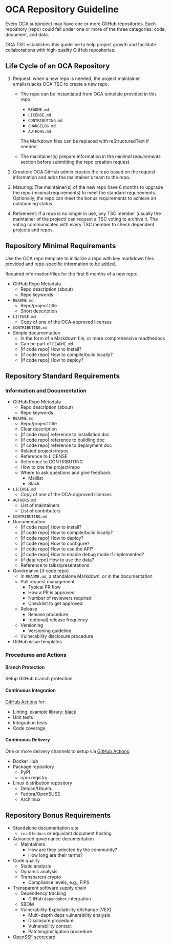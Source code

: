 # OCA Repository Guideline

Every OCA subproject may have one or more GitHub repositories. Each repository
(repo) could fall under one or more of the three categories: code, document,
and data.

OCA TSC establishes this guideline to help project growth and facilitate
collaborations with high-quality GitHub repositories.

## Life Cycle of an OCA Repository

1. Request: when a new repo is needed, the project maintainer
emails/slacks OCA TSC to create a new repo.

    - The repo can be instantiated from OCA template provided in this repo:

        - `README.md`
        - `LICENSE.md`
        - `CONTRIBUTING.md`
        - `CHANGELOG.md`
        - `AUTHORS.md`
        
        The Markdown files can be replaced with reStructuredText if needed.

    - The maintainer(s) prepare information in the *minimal requirements*
      section before submitting the repo creation request.

2. Creation: OCA GitHub admin creates the repo based on the request information
and adds the maintainer's team to the repo.

3. Maturing: The maintainer(s) of the new repo have 6 months to upgrade the
repo (minimal requirements) to meet the standard requirements. Optionally, the
repo can meet the bonus requirements to achieve an outstanding status.

4. Retirement: If a repo is no longer in use, any TSC member (usually the
maintainer of the project) can request a TSC voting to archive it. The voting
communicates with every TSC member to check dependent projects and repos.

## Repository Minimal Requirements

Use the OCA repo template to initialize a repo with key markdown files provided
and repo-specific information to be added.

Required information/files for the first 6 months of a new repo:

- GitHub Repo Metadata
    - Repo description (about)
    - Repo keywords
- `README.md`
    - Repo/project title
    - Short description
- `LICENSE.md`
    - Copy of one of the OCA-approved licenses
- `CONTRIBUTING.md`
- Simple documentation
    - In the form of a Markdown file, or more comprehensive readthedocs
    - Can be part of `README.md`
    - [if code repo] How to install?
    - [if code repo] How to compile/build locally?
    - [if code repo] How to deploy?

## Repository Standard Requirements

### Information and Documentation

- GitHub Repo Metadata
    - Repo description (about)
    - Repo keywords
- `README.md`
    - Repo/project title
    - Clear description
    - [if code repo] reference to installation doc
    - [if code repo] reference to buildling doc
    - [if code repo] reference to deployment doc
    - Related projects/repos
    - Reference to LICENSE
    - Reference to CONTRIBUTING
    - How to cite the project/repo
    - Where to ask questions and give feedback
        - Maillist
        - Slack
- `LICENSE.md`
    - Copy of one of the OCA-approved licenses
- `AUTHORS.md`
    - List of maintainers
    - List of contributors
- `CONTRIBUTING.md`
- Documentation
    - [if code repo] How to install?
    - [if code repo] How to compile/build locally?
    - [if code repo] How to deploy?
    - [if code repo] How to configure?
    - [if code repo] How to use the API?
    - [if code repo] How to enable debug mode if implemented?
    - [if data repo] How to use the data?
    - Reference to talks/presentations
- Governance [if code repo]
    - In `README.md`, a standalone Markdown, or in the documentation
    - Pull request management
        - Typical PR flow
        - How a PR is approved
        - Number of reviewers required
        - Checklist to get approved
    - Release
        - Release procedure
        - [optional] release frequency
    - Versioning
        - Versioning guideline
    - Vulnerability disclosure procedure
- GitHub issue templates

### Procedures and Actions

#### Branch Protection

Setup GitHub branch protection.

#### Continuous Integration

[GitHub Actions](https://docs.github.com/en/actions) for:

- Linting, example library: [black](https://github.com/psf/black)
- Unit tests
- Integration tests
- Code coverage

#### Continuous Delivery

One or more delivery channels to setup via [GitHub Actions](https://docs.github.com/en/actions):

- Docker Hub
- Package repository
    - PyPI
    - npm registry
- Linux distribution repository
    - Debian/Ubuntu
    - Fedora/OpenSUSE
    - Archlinux

## Repository Bonus Requirements

- Standalone documentation site
    - `readthedocs` or equivlant document hosting
- Advanced governance documentation
    - Maintainers
        - How are they selected by the community?
        - How long are their terms?
- Code quality
    - Static analysis
    - Dynamic analysis
    - Transparent crypto
        - Compliance levels, e.g., FIPS
- Transparent software supply chain
    - Dependency tracking
        - GitHub `dependabot` integration
    - SBOM
    - Vulnerability-Exploitability eXchange (VEX)
        - Multi-depth deps vulnerability analysis
        - Disclosure procedure
        - Vulnerability contact
        - Patching/mitigation procedure
- [OpenSSF scorecard](https://securityscorecards.dev/)
